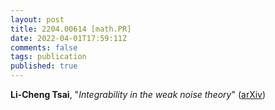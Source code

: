 ```yaml
---
layout: post
title: 2204.00614 [math.PR]
date: 2022-04-01T17:59:11Z
comments: false
tags: publication
published: true
---
```


<b>Li-Cheng Tsai</b>, "<i>Integrability in the weak noise theory</i>" ([arXiv](http://arxiv.org/abs/2204.00614v2))
